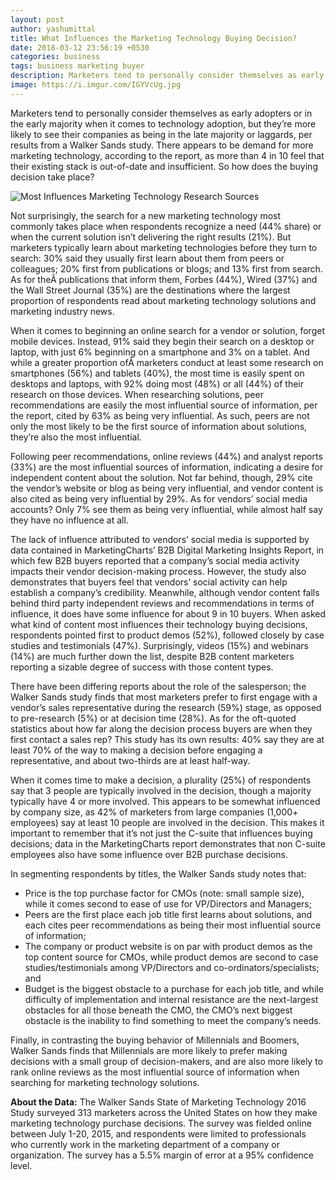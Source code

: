 ```yaml
---
layout: post
author: yashumittal
title: What Influences the Marketing Technology Buying Decision?
date: 2018-03-12 23:56:19 +0530
categories: business
tags: business marketing buyer
description: Marketers tend to personally consider themselves as early adopters or in the early majority when it comes to technology adoption
image: https://i.imgur.com/IGYVcUg.jpg
---
```


Marketers tend to personally consider themselves as early adopters or in the early majority when it comes to technology adoption, but they’re more likely to see their companies as being in the late majority or laggards, per results from a Walker Sands study. There appears to be demand for more marketing technology, according to the report, as more than 4 in 10 feel that their existing stack is out-of-date and insufficient. So how does the buying decision take place?

![Most Influences Marketing Technology Research Sources](https://i.imgur.com/EYrVDKO.png)

Not surprisingly, the search for a new marketing technology most commonly takes place when respondents recognize a need (44% share) or when the current solution isn’t delivering the right results (21%). But marketers typically learn about marketing technologies before they turn to search: 30% said they usually first learn about them from peers or colleagues; 20% first from publications or blogs; and 13% first from search. As for theÂ publications that inform them, Forbes (44%), Wired (37%) and the Wall Street Journal (35%) are the destinations where the largest proportion of respondents read about marketing technology solutions and marketing industry news.

When it comes to beginning an online search for a vendor or solution, forget mobile devices. Instead, 91% said they begin their search on a desktop or laptop, with just 6% beginning on a smartphone and 3% on a tablet. And while a greater proportion ofÂ marketers conduct at least some research on smartphones (56%) and tablets (40%), the most time is easily spent on desktops and laptops, with 92% doing most (48%) or all (44%) of their research on those devices.
When researching solutions, peer recommendations are easily the most influential source of information, per the report, cited by 63% as being very influential. As such, peers are not only the most likely to be the first source of information about solutions, they’re also the most influential.

Following peer recommendations, online reviews (44%) and analyst reports (33%) are the most influential sources of information, indicating a desire for independent content about the solution. Not far behind, though, 29% cite the vendor’s website or blog as being very influential, and vendor content is also cited as being very influential by 29%. As for vendors’ social media accounts? Only 7% see them as being very influential, while almost half say they have no influence at all.

The lack of influence attributed to vendors’ social media is supported by data contained in MarketingCharts’ B2B Digital Marketing Insights Report, in which few B2B buyers reported that a company’s social media activity impacts their vendor decision-making process. However, the study also demonstrates that buyers feel that vendors’ social activity can help establish a company’s credibility.
Meanwhile, although vendor content falls behind third party independent reviews and recommendations in terms of influence, it does have some influence for about 9 in 10 buyers. When asked what kind of content most influences their technology buying decisions, respondents pointed first to product demos (52%), followed closely by case studies and testimonials (47%). Surprisingly, videos (15%) and webinars (14%) are much further down the list, despite B2B content marketers reporting a sizable degree of success with those content types.

There have been differing reports about the role of the salesperson; the Walker Sands study finds that most marketers prefer to first engage with a vendor’s sales representative during the research (59%) stage, as opposed to pre-research (5%) or at decision time (28%). As for the oft-quoted statistics about how far along the decision process buyers are when they first contact a sales rep? This study has its own results: 40% say they are at least 70% of the way to making a decision before engaging a representative, and about two-thirds are at least half-way.

When it comes time to make a decision, a plurality (25%) of respondents say that 3 people are typically involved in the decision, though a majority typically have 4 or more involved. This appears to be somewhat influenced by company size, as 42% of marketers from large companies (1,000+ employees) say at least 10 people are involved in the decision. This makes it important to remember that it’s not just the C-suite that influences buying decisions; data in the MarketingCharts report demonstrates that non C-suite employees also have some influence over B2B purchase decisions.

In segmenting respondents by titles, the Walker Sands study notes that:

* Price is the top purchase factor for CMOs (note: small sample size), while it comes second to ease of use for VP/Directors and Managers;
* Peers are the first place each job title first learns about solutions, and each cites peer recommendations as being their most influential source of information;
* The company or product website is on par with product demos as the top content source for CMOs, while product demos are second to case studies/testimonials among VP/Directors and co-ordinators/specialists; and
* Budget is the biggest obstacle to a purchase for each job title, and while difficulty of implementation and internal resistance are the next-largest obstacles for all those beneath the CMO, the CMO’s next biggest obstacle is the inability to find something to meet the company’s needs.

Finally, in contrasting the buying behavior of Millennials and Boomers, Walker Sands finds that Millennials are more likely to prefer making decisions with a small group of decision-makers, and are also more likely to rank online reviews as the most influential source of information when searching for marketing technology solutions.

**About the Data:** The Walker Sands State of Marketing Technology 2016 Study surveyed 313 marketers across the United States on how they make marketing technology purchase decisions. The survey was fielded online between July 1-20, 2015, and respondents were limited to professionals who currently work in the marketing department of a company or organization. The survey has a 5.5% margin of error at a 95% confidence level.